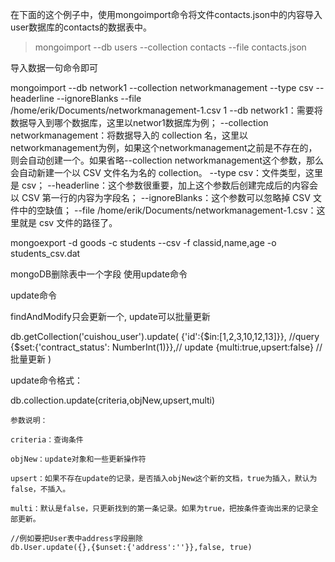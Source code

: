 在下面的这个例子中，使用mongoimport命令将文件contacts.json中的内容导入user数据库的contacts的数据表中。

> mongoimport --db users --collection contacts --file contacts.json

导入数据一句命令即可

mongoimport --db network1 --collection networkmanagement --type csv --headerline --ignoreBlanks --file /home/erik/Documents/networkmanagement-1.csv
1
--db network1：需要将数据导入到哪个数据库，这里以networ1数据库为例； 
--collection networkmanagement：将数据导入的 collection 名，这里以networkmanagement为例，如果这个networkmanagement之前是不存在的，则会自动创建一个。如果省略--collection networkmanagement这个参数，那么会自动新建一个以 CSV 文件名为名的 collection。 
--type csv：文件类型，这里是 csv； 
--headerline：这个参数很重要，加上这个参数后创建完成后的内容会以 CSV 第一行的内容为字段名； 
--ignoreBlanks：这个参数可以忽略掉 CSV 文件中的空缺值； 
--file /home/erik/Documents/networkmanagement-1.csv：这里就是 csv 文件的路径了。


mongoexport -d goods -c students --csv -f classid,name,age -o students_csv.dat  

mongoDB删除表中一个字段
使用update命令

update命令

findAndModify只会更新一个, update可以批量更新

db.getCollection('cuishou_user').update(
        {'id':{$in:[1,2,3,10,12,13]}}, //query
        {$set:{'contract_status': NumberInt(1)}},// update 
        {multi:true,upsert:false} // 批量更新
        )

update命令格式：

db.collection.update(criteria,objNew,upsert,multi)

    参数说明：

    criteria：查询条件

    objNew：update对象和一些更新操作符

    upsert：如果不存在update的记录，是否插入objNew这个新的文档，true为插入，默认为false，不插入。

    multi：默认是false，只更新找到的第一条记录。如果为true，把按条件查询出来的记录全部更新。

    //例如要把User表中address字段删除
    db.User.update({},{$unset:{'address':''}},false, true)

